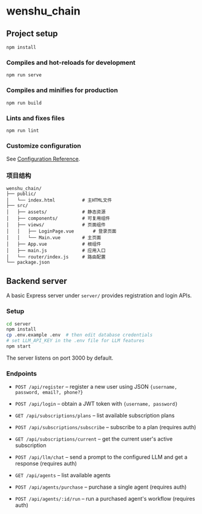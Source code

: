 # wenshu_chain

## Project setup
```
npm install
```

### Compiles and hot-reloads for development
```
npm run serve
```

### Compiles and minifies for production
```
npm run build
```

### Lints and fixes files
```
npm run lint
```

### Customize configuration
See [Configuration Reference](https://cli.vuejs.org/config/).

### 项目结构
```
wenshu_chain/
├── public/
│   └── index.html          # 主HTML文件
├── src/
│   ├── assets/             # 静态资源
│   ├── components/         # 可复用组件
│   ├── views/              # 页面组件
│   │   ├── LoginPage.vue       # 登录页面
│   │   └── Main.vue        # 主页面
│   ├── App.vue             # 根组件
│   ├── main.js             # 应用入口
│   └── router/index.js     # 路由配置
└── package.json
```

## Backend server

A basic Express server under `server/` provides registration and login APIs.

### Setup
```bash
cd server
npm install
cp .env.example .env  # then edit database credentials
# set LLM_API_KEY in the .env file for LLM features
npm start
```
The server listens on port 3000 by default.

### Endpoints
- `POST /api/register` – register a new user using JSON `{username, password, email?, phone?}`
- `POST /api/login` – obtain a JWT token with `{username, password}`

- `GET /api/subscriptions/plans` – list available subscription plans
- `POST /api/subscriptions/subscribe` – subscribe to a plan (requires auth)
- `GET /api/subscriptions/current` – get the current user's active subscription
- `POST /api/llm/chat` – send a prompt to the configured LLM and get a response (requires auth)
- `GET /api/agents` – list available agents
- `POST /api/agents/purchase` – purchase a single agent (requires auth)
- `POST /api/agents/:id/run` – run a purchased agent's workflow (requires auth)
